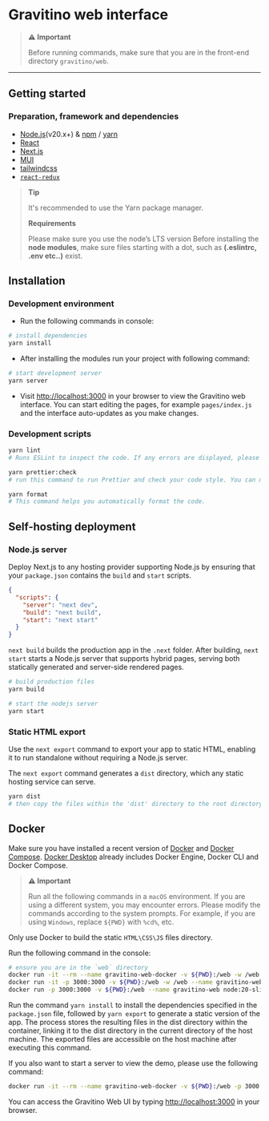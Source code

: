 <!--
  Copyright 2023 Datastrato Pvt Ltd.
  This software is licensed under the Apache License version 2.
-->

# Gravitino web interface

> **⚠️ Important**
>
> Before running commands, make sure that you are in the front-end directory `gravitino/web`.

---

## Getting started

### Preparation, framework and dependencies

- [Node.js](https://nodejs.org)(v20.x+) & [npm](https://www.npmjs.com/) / [yarn](https://yarnpkg.com/)
- [React](https://react.dev/)
- [Next.js](https://nextjs.org)
- [MUI](https://mui.com/)
- [tailwindcss](https://tailwindcss.com/)
- [`react-redux`](https://react-redux.js.org/)

> **Tip**
>
> It's recommended to use the Yarn package manager.
>
> **Requirements**
>
> Please make sure you use the node’s LTS version
> Before installing the **node modules**, make sure files starting with a dot, such as **(.eslintrc, .env etc..)** exist.

## Installation

### Development environment

- Run the following commands in console:

```bash
# install dependencies
yarn install
```

- After installing the modules run your project with following command:

```bash
# start development server
yarn server
```

- Visit <http://localhost:3000> in your browser to view the Gravitino web interface. You can start editing the pages, for example `pages/index.js` and the interface auto-updates as you make changes.

### Development scripts

```bash
yarn lint
# Runs ESLint to inspect the code. If any errors are displayed, please make necessary changes.
```

```bash
yarn prettier:check
# run this command to run Prettier and check your code style. You can manually fix any issues, or use yarn format to automatically correct the code using the Prettier CLI.
```

```bash
yarn format
# This command helps you automatically format the code.

```

## Self-hosting deployment

### Node.js server

Deploy Next.js to any hosting provider supporting Node.js by ensuring that your `package.json` contains the `build` and `start` scripts.

```json
{
  "scripts": {
    "server": "next dev",
    "build": "next build",
    "start": "next start"
  }
}
```

`next build` builds the production app in the `.next` folder. After building, `next start` starts a Node.js server that supports hybrid pages, serving both statically generated and server-side rendered pages.

```bash
# build production files
yarn build

# start the nodejs server
yarn start
```

### Static HTML export

Use the `next export` command to export your app to static HTML, enabling it to run standalone without requiring a Node.js server.

The `next export` command generates a `dist` directory, which any static hosting service can serve.

```bash
yarn dist
# then copy the files within the 'dist' directory to the root directory of the static server
```

## Docker

Make sure you have installed a recent version of [Docker](https://www.docker.com/) and [Docker Compose](https://docs.docker.com/compose/install/#scenario-two-install-the-compose-plugin). [Docker Desktop](https://www.docker.com/products/docker-desktop/) already includes Docker Engine, Docker CLI and Docker Compose.

> **⚠️ Important**
>
> Run all the following commands in a `macOS` environment. If you are using a different system, you may encounter errors.
> Please modify the commands according to the system prompts. For example, if you are using `Windows`, replace `${PWD}` with `%cd%`, etc.

Only use Docker to build the static `HTML\CSS\JS` files directory.

Run the following command in the console:

```bash
# ensure you are in the `web` directory
docker run -it --rm --name gravitino-web-docker -v ${PWD}:/web -w /web node:20-slim /bin/bash -c "yarn install && yarn dist"
docker run -it -p 3000:3000 -v ${PWD}:/web -w /web --name gravitino-web node:20-slim /bin/bash
docker run -p 3000:3000 -v ${PWD}:/web --name gravitino-web node:20-slim /bin/bash -c "yarn install && yarn dist"
```

Run the command `yarn install` to install the dependencies specified in the `package.json` file, followed by `yarn export` to generate a static version of the app. The process stores the resulting files in the dist directory within the container, linking it to the dist directory in the current directory of the host machine. The exported files are accessible on the host machine after executing this command.

If you also want to start a server to view the demo, please use the following command:

```bash
docker run -it --rm --name gravitino-web-docker -v ${PWD}:/web -p 3000:3000 -w /web node:20-slim /bin/bash -c "yarn install && yarn server"
```

You can access the Gravitino Web UI by typing <http://localhost:3000> in your browser.
